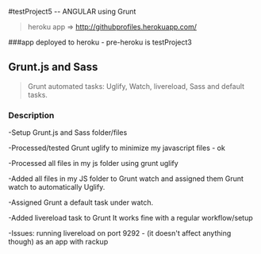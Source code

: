 #testProject5  -- ANGULAR using Grunt 

 > heroku app => http://githubprofiles.herokuapp.com/

###app deployed to heroku - pre-heroku is testProject3

## Grunt.js and Sass

> Grunt automated tasks: Uglify, Watch, livereload, Sass and default tasks.


### Description


-Setup Grunt.js and Sass folder/files

-Processed/tested Grunt uglify to minimize my javascript files - ok

-Processed all files in my js folder using grunt uglify

-Added all files in my JS folder to Grunt watch and assigned them
 Grunt watch to automatically Uglify.

-Assigned Grunt a default task under watch.

-Added livereload task to Grunt
  It works fine with a regular workflow/setup
 
-Issues: running livereload on port 9292 - (it doesn't affect anything though)
          as an app with rackup
